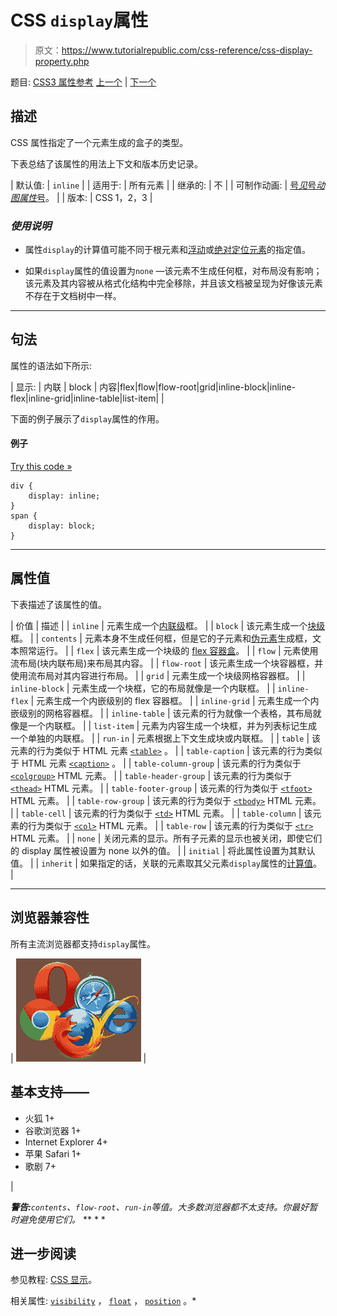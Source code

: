 # CSS `display`属性

> 原文：<https://www.tutorialrepublic.com/css-reference/css-display-property.php>

题目: [CSS3 属性参考](css3-properties.php) [上一个](css-direction-property.php) | [下一个](css-empty-cells-property.php)

## 描述

CSS 属性指定了一个元素生成的盒子的类型。

下表总结了该属性的用法上下文和版本历史记录。

| 默认值: | `inline` |
| 适用于: | 所有元素 |
| 继承的: | 不 |
| 可制作动画: | [号*见*号*动图属性*号](css-animatable-properties.php)。 |
| 版本: | CSS 1，2，3 |

### *使用说明*

*   属性`display`的计算值可能不同于根元素和[浮动](../css-tutorial/css-float.php)或[绝对定位元素](../css-tutorial/css-position.php#absolute-positioning)的指定值。

*   如果`display`属性的值设置为`none` —该元素不生成任何框，对布局没有影响；该元素及其内容被从格式化结构中完全移除，并且该文档被呈现为好像该元素不存在于文档树中一样。

* * *

## 句法

属性的语法如下所示:

| 显示: | 内联 &#124; block &#124; 内容&#124;flex&#124;flow&#124;flow-root&#124;grid&#124;inline-block&#124;inline-flex&#124;inline-grid&#124;inline-table&#124;list-item&#124; |

下面的例子展示了`display`属性的作用。

#### 例子

[Try this code »](../codelab.php?topic=css&file=display-property "Try this code using online Editor")

```
div {
    display: inline;
}
span {
    display: block;
}
```

* * *

## 属性值

下表描述了该属性的值。

| 价值 | 描述 |
| `inline` | 元素生成一个[内联级](/css-tutorial/css-visual-formatting.php#inline-level)框。 |
| `block` | 该元素生成一个[块级](/css-tutorial/css-visual-formatting.php#block-level)框。 |
| `contents` | 元素本身不生成任何框，但是它的子元素和[伪元素](/css-tutorial/css-pseudo-elements.php)生成框，文本照常运行。 |
| `flex` | 该元素生成一个块级的 [flex 容器盒](/css-tutorial/css3-flexible-box-layouts.php)。 |
| `flow` | 元素使用流布局(块内联布局)来布局其内容。 |
| `flow-root` | 该元素生成一个块容器框，并使用流布局对其内容进行布局。 |
| `grid` | 元素生成一个块级网格容器框。 |
| `inline-block` | 元素生成一个块框，它的布局就像是一个内联框。 |
| `inline-flex` | 元素生成一个内嵌级别的 flex 容器框。 |
| `inline-grid` | 元素生成一个内嵌级别的网格容器框。 |
| `inline-table` | 该元素的行为就像一个表格，其布局就像是一个内联框。 |
| `list-item` | 元素为内容生成一个块框，并为列表标记生成一个单独的内联框。 |
| `run-in` | 元素根据上下文生成块或内联框。 |
| `table` | 该元素的行为类似于 HTML 元素 [`<table>`](../html-reference/html-table-tag.php) 。 |
| `table-caption` | 该元素的行为类似于 HTML 元素 [`<caption>`](../html-reference/html-caption-tag.php) 。 |
| `table-column-group` | 该元素的行为类似于 [`<colgroup>`](../html-reference/html-colgroup-tag.php) HTML 元素。 |
| `table-header-group` | 该元素的行为类似于 [`<thead>`](../html-reference/html-thead-tag.php) HTML 元素。 |
| `table-footer-group` | 该元素的行为类似于 [`<tfoot>`](../html-reference/html-tfoot-tag.php) HTML 元素。 |
| `table-row-group` | 该元素的行为类似于 [`<tbody>`](../html-reference/html-tbody-tag.php) HTML 元素。 |
| `table-cell` | 该元素的行为类似于 [`<td>`](../html-reference/html-td-tag.php) HTML 元素。 |
| `table-column` | 该元素的行为类似于 [`<col>`](../html-reference/html-col-tag.php) HTML 元素。 |
| `table-row` | 该元素的行为类似于 [`<tr>`](../html-reference/html-tr-tag.php) HTML 元素。 |
| `none` | 关闭元素的显示。所有子元素的显示也被关闭，即使它们的 display 属性被设置为 none 以外的值。 |
| `initial` | 将此属性设置为其默认值。 |
| `inherit` | 如果指定的话，关联的元素取其父元素`display`属性的[计算值](../definitions.php#computed-value)。 |

* * *

## 浏览器兼容性

所有主流浏览器都支持`display`属性。

| ![Browsers Icon](img/e9331123c77668c1832e541c2fca1002.png) | 

## 基本支持——

*   火狐 1+
*   谷歌浏览器 1+
*   Internet Explorer 4+
*   苹果 Safari 1+
*   歌剧 7+

 |

 ***警告:**`contents`、`flow-root`、`run-in`等值。大多数浏览器都不太支持。你最好暂时避免使用它们。*  ** * *

## 进一步阅读

参见教程: [CSS 显示](../css-tutorial/css-display.php)。

相关属性: [`visibility`](css-visibility-property.php) ， [`float`](css-float-property.php) ， [`position`](css-position-property.php) 。*